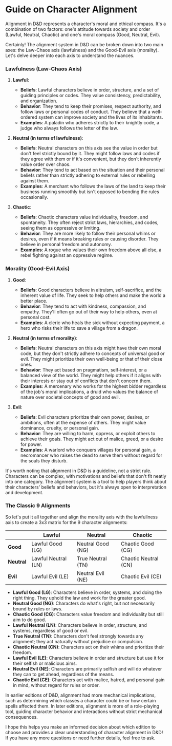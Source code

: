 # Guide on Character Alignment

Alignment in D&D represents a character's moral and ethical compass. It's a combination of two factors: one's attitude towards society and order (Lawful, Neutral, Chaotic) and one's moral compass (Good, Neutral, Evil).  

Certainly! The alignment system in D&D can be broken down into two main axes: the Law-Chaos axis (lawfulness) and the Good-Evil axis (morality). Let's delve deeper into each axis to understand the nuances.

### Lawfulness (Law-Chaos Axis)

1. **Lawful**:
    - **Beliefs**: Lawful characters believe in order, structure, and a set of guiding principles or codes. They value consistency, predictability, and organization.
    - **Behavior**: They tend to keep their promises, respect authority, and follow laws or personal codes of conduct. They believe that a well-ordered system can improve society and the lives of its inhabitants.
    - **Examples**: A paladin who adheres strictly to their knightly code, a judge who always follows the letter of the law.

2. **Neutral (in terms of lawfulness)**:
    - **Beliefs**: Neutral characters on this axis see the value in order but don't feel strictly bound by it. They might follow laws and codes if they agree with them or if it's convenient, but they don't inherently value order over chaos.
    - **Behavior**: They tend to act based on the situation and their personal beliefs rather than strictly adhering to external rules or rebelling against them.
    - **Examples**: A merchant who follows the laws of the land to keep their business running smoothly but isn't opposed to bending the rules occasionally.

3. **Chaotic**:
    - **Beliefs**: Chaotic characters value individuality, freedom, and spontaneity. They often reject strict laws, hierarchies, and codes, seeing them as oppressive or limiting.
    - **Behavior**: They are more likely to follow their personal whims or desires, even if it means breaking rules or causing disorder. They believe in personal freedom and autonomy.
    - **Examples**: A rogue who values their own freedom above all else, a rebel fighting against an oppressive regime.

### Morality (Good-Evil Axis)

1. **Good**:
    - **Beliefs**: Good characters believe in altruism, self-sacrifice, and the inherent value of life. They seek to help others and make the world a better place.
    - **Behavior**: They tend to act with kindness, compassion, and empathy. They'll often go out of their way to help others, even at personal cost.
    - **Examples**: A cleric who heals the sick without expecting payment, a hero who risks their life to save a village from a dragon.

2. **Neutral (in terms of morality)**:
    - **Beliefs**: Neutral characters on this axis might have their own moral code, but they don't strictly adhere to concepts of universal good or evil. They might prioritize their own well-being or that of their close ones.
    - **Behavior**: They act based on pragmatism, self-interest, or a balanced view of the world. They might help others if it aligns with their interests or stay out of conflicts that don't concern them.
    - **Examples**: A mercenary who works for the highest bidder regardless of the job's moral implications, a druid who values the balance of nature over societal concepts of good and evil.

3. **Evil**:
    - **Beliefs**: Evil characters prioritize their own power, desires, or ambitions, often at the expense of others. They might value dominance, cruelty, or personal gain.
    - **Behavior**: They are willing to harm, oppress, or exploit others to achieve their goals. They might act out of malice, greed, or a desire for power.
    - **Examples**: A warlord who conquers villages for personal gain, a necromancer who raises the dead to serve them without regard for the souls they disturb.

It's worth noting that alignment in D&D is a guideline, not a strict rule. Characters can be complex, with motivations and beliefs that don't fit neatly into one category. The alignment system is a tool to help players think about their characters' beliefs and behaviors, but it's always open to interpretation and development.

### The Classic 9 Alignments 
So let's put it all together and align the morality axis with the lawfullness axis to create a 3x3 matrix for the 9 character alignments:

| | **Lawful** | **Neutral** | **Chaotic** |
|---|---|---|---|
| **Good** | Lawful Good (LG) | Neutral Good (NG) | Chaotic Good (CG) |
| **Neutral** | Lawful Neutral (LN) | True Neutral (TN) | Chaotic Neutral (CN) |
| **Evil** | Lawful Evil (LE) | Neutral Evil (NE) | Chaotic Evil (CE) |


- **Lawful Good (LG)**: Characters believe in order, systems, and doing the right thing. They uphold the law and work for the greater good.
- **Neutral Good (NG)**: Characters do what's right, but not necessarily bound by rules or laws.
- **Chaotic Good (CG)**: Characters value freedom and individuality but still aim to do good.
- **Lawful Neutral (LN)**: Characters believe in order, structure, and systems, regardless of good or evil.
- **True Neutral (TN)**: Characters don't feel strongly towards any alignment; they act naturally without prejudice or compulsion.
- **Chaotic Neutral (CN)**: Characters act on their whims and prioritize their freedom.
- **Lawful Evil (LE)**: Characters believe in order and structure but use it for their selfish or malicious aims.
- **Neutral Evil (NE)**: Characters are primarily selfish and will do whatever they can to get ahead, regardless of the means.
- **Chaotic Evil (CE)**: Characters act with malice, hatred, and personal gain in mind, without regard for rules or order.


In earlier editions of D&D, alignment had more mechanical implications, such as determining which classes a character could be or how certain spells affected them. In later editions, alignment is more of a role-playing tool, guiding character behavior and interactions without strict mechanical consequences.

I hope this helps you make an informed decision about which edition to choose and provides a clear understanding of character alignment in D&D! If you have any more questions or need further details, feel free to ask.
